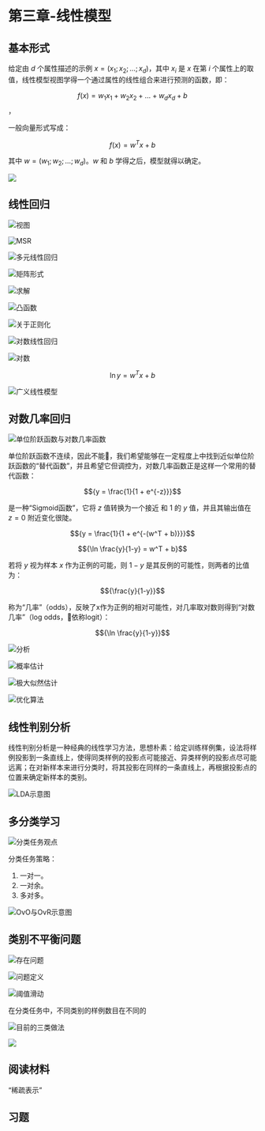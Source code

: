 # 第三章-线性模型

## 基本形式

给定由 ${d}$ 个属性描述的示例 ${x = (x_1; x_2; \ldots;x_d)}$，其中 ${x_i}$ 是 ${x}$ 在第 ${i}$ 个属性上的取值，线性模型视图学得一个通过属性的线性组合来进行预测的函数，即：

$${f(x) = w_1 x_1 + w_2 x_2 + \ldots + w_d x_d + b}$$，

一般向量形式写成：

$${f(x) = w^T x + b}$$

其中 ${w = (w_1; w_2; \ldots;w_d)}$。${w}$ 和 ${b}$ 学得之后，模型就得以确定。

![](http://ofqm89vhw.bkt.clouddn.com/ccef52ea6e80bebdca98d437e5d762ac.png)

## 线性回归

![视图](http://ofqm89vhw.bkt.clouddn.com/288ca043d8393b05a8692c86bd3c17f0.png)

![MSR](http://ofqm89vhw.bkt.clouddn.com/09d20756398c59a9f11e6884441958a7.png)

![多元线性回归](http://ofqm89vhw.bkt.clouddn.com/0b8245e1bc0ce1d10f4a5dc7164744c7.png)

![矩阵形式](http://ofqm89vhw.bkt.clouddn.com/9d7193fcc084610e8d02da2efce9c637.png)

![求解](http://ofqm89vhw.bkt.clouddn.com/18286176385dff1f17c39fbe2203bb98.png)

![凸函数](http://ofqm89vhw.bkt.clouddn.com/63af924df0040be6c9293c018809b11d.png)

![关于正则化](http://ofqm89vhw.bkt.clouddn.com/8abfdffe27f23f52363314ee72456d80.png)

![对数线性回归](http://ofqm89vhw.bkt.clouddn.com/e53c428bb7556b22d08e72fad9da50b1.png)

![对数](http://ofqm89vhw.bkt.clouddn.com/65ecc33ed3be06201d99ff301a5a19e2.png)

$${\ln y = w^Tx + b}$$

![广义线性模型](http://ofqm89vhw.bkt.clouddn.com/ecb2e6cab60bfb97361d856bf7e3f5ce.png)

## 对数几率回归

![单位阶跃函数与对数几率函数](http://ofqm89vhw.bkt.clouddn.com/f38d2a071f7f24b95ab279ac754c5ae3.png)

单位阶跃函数不连续，因此不能，我们希望能够在一定程度上中找到近似单位阶跃函数的“替代函数”，并且希望它但调控为，对数几率函数正是这样一个常用的替代函数：

$${y = \frac{1}{1 + e^{-z}}}$$

是一种“Sigmoid函数”，它将 ${z}$ 值转换为一个接近 ${}$ 和 ${1}$ 的 ${y}$ 值，并且其输出值在 ${z = 0}$ 附近变化很陡。

$${y = \frac{1}{1 + e^{-(w^T + b)}}}$$

$${\ln \frac{y}{1-y} = w^T + b}$$

若将 ${y}$ 视为样本 ${x}$ 作为正例的可能，则 ${1 - y}$ 是其反例的可能性，则两者的比值为：

$${\frac{y}{1-y}}$$

称为“几率”（odds），反映了x作为正例的相对可能性，对几率取对数则得到“对数几率”（log odds，依称logit）：

$${\ln \frac{y}{1-y}}$$

![分析](http://ofqm89vhw.bkt.clouddn.com/adc6fdcaf9676713b52da652f0506ffc.png)

![概率估计](http://ofqm89vhw.bkt.clouddn.com/af2d7e1e596c5cad8e0fbc0b8a3e6480.png)

![极大似然估计](http://ofqm89vhw.bkt.clouddn.com/56f3d53aba4400e82f7c9f5514d3801d.png)

![优化算法](http://ofqm89vhw.bkt.clouddn.com/6056c9128f2b6e3dd3e138076854f8dc.png)

## 线性判别分析

线性判别分析是一种经典的线性学习方法，思想朴素：给定训练样例集，设法将样例投影到一条直线上，使得同类样例的投影点可能接近、异类样例的投影点尽可能远离；在对新样本来进行分类时，将其投影在同样的一条直线上，再根据投影点的位置来确定新样本的类别。

![LDA示意图](http://ofqm89vhw.bkt.clouddn.com/dc0c5e3f94d05bc61ce9f5ab50581490.png)

## 多分类学习

![分类任务观点](http://ofqm89vhw.bkt.clouddn.com/0e9c973868eb5e5589c3921f45034499.png)

分类任务策略：

1. 一对一。
1. 一对余。
1. 多对多。

![OvO与OvR示意图](http://ofqm89vhw.bkt.clouddn.com/5b128cc972540c69ef85606103ca5297.png)

## 类别不平衡问题

![存在问题](http://ofqm89vhw.bkt.clouddn.com/9599717e0b3aacd3c438b7f6ad6ac5b9.png)

![问题定义](http://ofqm89vhw.bkt.clouddn.com/0031f2c33c09c2f58a511932475e394e.png)

![阈值滑动](http://ofqm89vhw.bkt.clouddn.com/39f33789cf75396a1eabd79e753f325c.png)

在分类任务中，不同类别的样例数目在不同的

![目前的三类做法](http://ofqm89vhw.bkt.clouddn.com/2b847418a72d8f2c65f05ee0b329c357.png)

![](http://ofqm89vhw.bkt.clouddn.com/f8a50dd7a866f6614595b0075965764e.png)

## 阅读材料

“稀疏表示”

## 习题